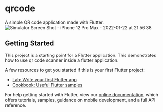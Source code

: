 # qrcode

A simple QR code application made with Flutter.
![Simulator Screen Shot - iPhone 12 Pro Max - 2022-01-22 at 21 56 38](https://user-images.githubusercontent.com/60037870/150649179-dd8ac825-be2c-4516-8c47-011cc36e5e45.png)


## Getting Started

This project is a starting point for a Flutter application. This demonstrates how to use qr code scanner inside a flutter application.


A few resources to get you started if this is your first Flutter project:

- [Lab: Write your first Flutter app](https://flutter.dev/docs/get-started/codelab)
- [Cookbook: Useful Flutter samples](https://flutter.dev/docs/cookbook)

For help getting started with Flutter, view our
[online documentation](https://flutter.dev/docs), which offers tutorials,
samples, guidance on mobile development, and a full API reference.
